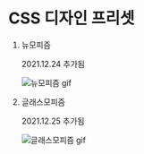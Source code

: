 # CSS 디자인 프리셋

1. 뉴모피즘

   2021.12.24 추가됨

   ![뉴모피즘 gif](https://user-images.githubusercontent.com/84632077/147362240-16591c80-c8bd-4a4c-9cd0-acafd2e1fe3a.gif)

2. 글래스모피즘

   2021.12.25 추가됨

   ![글래스모피즘 gif](https://user-images.githubusercontent.com/84632077/147366691-ae7face3-5dbe-4a39-883b-e85835ec56c7.gif)
